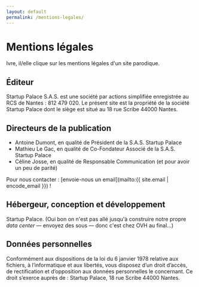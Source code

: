```yaml
---
layout: default
permalink: /mentions-legales/
---
```

# Mentions légales

Ivre, il/elle clique sur les mentions légales d'un site parodique.


## Éditeur

Startup Palace S.A.S. est une société par actions simplifiée enregistrée au RCS de Nantes : 812 479 020. Le présent site est la propriété de la société Startup Palace dont le siège est situé au 18 rue Scribe 44000 Nantes.

## Directeurs de la publication

- Antoine Dumont, en qualité de Président de la S.A.S. Startup Palace
- Mathieu Le Gac, en qualité de Co-Fondateur Associé de la S.A.S. Startup Palace
- Céline Josse, en qualité de Responsable Communication (et pour avoir un peu de parité)

Pour nous contacter : [envoie-nous un email](mailto:{{ site.email | encode_email }}) !

## Hébergeur, conception et développement

Startup Palace. (Oui bon on n'est pas allé jusqu'à construire notre propre _data center_ — envoyez des sous — donc c'est chez OVH au final...)

## Données personnelles

Conformément aux dispositions de la loi du 6 janvier 1978 relative aux fichiers, à l’informatique et aux libertés, vous disposez d’un droit d’accès, de rectification et d’opposition aux données personnelles le concernant.
Ce droit s’exerce auprès de : Startup Palace, 18 rue Scribe 44000 Nantes.
